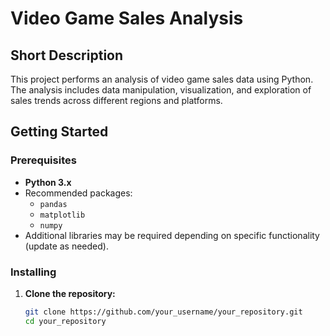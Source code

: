 # Video Game Sales Analysis
 
## Short Description
This project performs an analysis of video game sales data using Python. The analysis includes data manipulation, visualization, and exploration of sales trends across different regions and platforms.
 
## Getting Started
 
### Prerequisites
- **Python 3.x**
- Recommended packages:
  - `pandas`
  - `matplotlib`
  - `numpy`
- Additional libraries may be required depending on specific functionality (update as needed).
 
### Installing
1. **Clone the repository:**
   ```bash
   git clone https://github.com/your_username/your_repository.git
   cd your_repository
